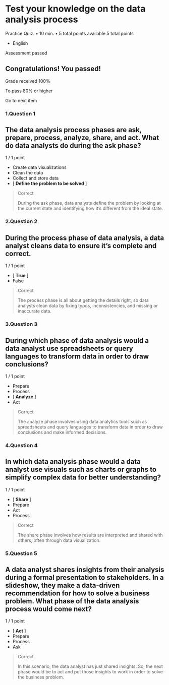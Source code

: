 
Test your knowledge on the data analysis process
================================================

Practice Quiz. • 10 min. • 5 total points available.5 total points

*   English

Assessment passed

Congratulations! You passed!
----------------------------

Grade received 100%

To pass 80% or higher

Go to next item

### 1.Question 1

## The data analysis process phases are ask, prepare, process, analyze, share, and act. What do data analysts do during the ask phase?

1 / 1 point

* Create data visualizations
* Clean the data
* Collect and store data
* [ **Define the problem to be solved** ]

> Correct
>
> During the ask phase, data analysts define the problem by looking at the current state and identifying how it’s different from the ideal state.

### 2.Question 2

## During the process phase of data analysis, a data analyst cleans data to ensure it’s complete and correct.

1 / 1 point

* [ **True** ]
* False

> Correct
> 
> The process phase is all about getting the details right, so data analysts clean data by fixing typos, inconsistencies, and missing or inaccurate data.

### 3.Question 3

## During which phase of data analysis would a data analyst use spreadsheets or query languages to transform data in order to draw conclusions?

1 / 1 point

* Prepare
* Process
* [ **Analyze** ]
* Act

> Correct
>
> The analyze phase involves using data analytics tools such as spreadsheets and query languages to transform data in order to draw conclusions and make informed decisions.

### 4.Question 4

## In which data analysis phase would a data analyst use visuals such as charts or graphs to simplify complex data for better understanding?

1 / 1 point

* [ **Share** ]
* Prepare
* Act
* Process

> Correct
>
> The share phase involves how results are interpreted and shared with others, often through data visualization.

### 5.Question 5

## A data analyst shares insights from their analysis during a formal presentation to stakeholders. In a slideshow, they make a data-driven recommendation for how to solve a business problem. What phase of the data analysis process would come next?

1 / 1 point

* [ **Act** ]
* Prepare
* Process
* Ask

> Correct
> 
> In this scenario, the data analyst has just shared insights. So, the next phase would be to act and put those insights to work in order to solve the business problem.
